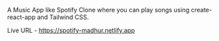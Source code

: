 A Music App like Spotify Clone where you can play songs using create-react-app and Tailwind CSS.

Live URL - https://spotify-madhur.netlify.app
